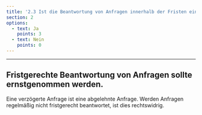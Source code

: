 ```yaml
---
title: '2.3 Ist die Beantwortung von Anfragen innerhalb der Fristen ein erklärtes Ziel?'
section: 2
options:
  - text: Ja
    points: 3
  - text: Nein
    points: 0
---
```

---
## Fristgerechte Beantwortung von Anfragen sollte ernstgenommen werden.

Eine verzögerte Anfrage ist eine abgelehnte Anfrage. Werden Anfragen regelmäßig nicht fristgerecht beantwortet, ist dies rechtswidrig.
